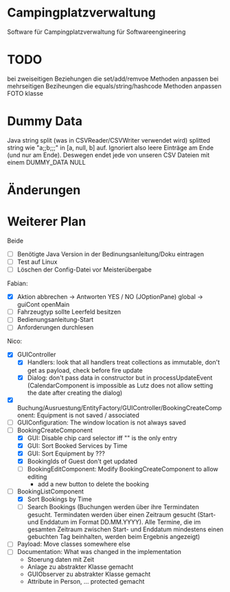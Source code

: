 # Campingplatzverwaltung

Software für Campingplatzverwaltung für Softwareengineering

# TODO

bei zweiseitigen Beziehungen die set/add/remvoe Methoden anpassen
bei mehrseitigen Beziheungen die equals/string/hashcode Methoden anpassen
FOTO klasse

# Dummy Data

Java string split (was in CSVReader/CSVWriter verwendet wird) splitted string wie "a;;b;;;" in [a, null, b] auf.
Ignoriert also leere Einträge am Ende (und nur am Ende). Deswegen endet jede von unseren CSV Dateien mit einem
DUMMY_DATA NULL

# Änderungen

# Weiterer Plan

Beide

- [ ] Benötigte Java Version in der Bedinungsanleitung/Doku eintragen
- [ ] Test auf Linux
- [ ] Löschen der Config-Datei vor Meisterübergabe

Fabian:

- [x] Aktion abbrechen -> Antworten YES / NO (JOptionPane) global -> guiCont openMain
- [ ] Fahrzeugtyp sollte Leerfeld besitzen
- [ ] Bedienungsanleitung-Start
- [ ] Anforderungen durchlesen

Nico:

- [x] GUIController
    - [x] Handlers: look that all handlers treat collections as immutable, don't get as payload, check before
      fire update
    - [x] Dialog: don't pass data in constructor but in processUpdateEvent (CalendarComponent is impossible as Lutz does
      not allow setting the date after creating the dialog)
- [x] Buchung/Ausruestung/EntityFactory/GUIController/BookingCreateComponent: Equipment is not saved / associated
- [ ] GUIConfiguration: The window location is not always saved
- [ ] BookingCreateComponent
    - [x] GUI: Disable chip card selector iff "" is the only entry
    - [x] GUI: Sort Booked Services by Time
    - [x] GUI: Sort Equipment by ???
    - [x] BookingIds of Guest don't get updated
    - [ ] BookingEditComponent: Modify BookingCreateComponent to allow editing
        - add a new button to delete the booking
- [ ] BookingListComponent
    - [x] Sort Bookings by Time
    - [ ] Search Bookings (Buchungen werden über ihre Termindaten gesucht. Termindaten werden über
      einen Zeitraum gesucht (Start- und Enddatum im Format DD.MM.YYYY). Alle Termine, die im gesamten Zeitraum zwischen
      Start- und Enddatum mindestens einen gebuchten Tag beinhalten, werden beim Ergebnis angezeigt)
- [ ] Payload: Move classes somewhere else
- [ ] Documentation: What was changed in the implementation
    - Stoerung daten mit Zeit
    - Anlage zu abstrakter Klasse gemacht
    - GUIObserver zu abstrakter Klasse gemacht
    - Attribute in Person, ... protected gemacht